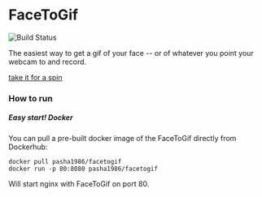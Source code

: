 # FaceToGif
![Build Status](https://travis-ci.org/pasha1986/facetogif.svg?branch=develop)


The easiest way to get a gif of your face -- or of whatever you point your webcam to and record.

[take it for a spin](http://hdragomir.github.io/facetogif/)

### How to run

##### Easy start!  Docker
You can pull a pre-built docker image of the FaceToGif directly from Dockerhub:

```
docker pull pasha1986/facetogif
docker run -p 80:8080 pasha1986/facetogif
```

Will start nginx with FaceToGif on port 80.
